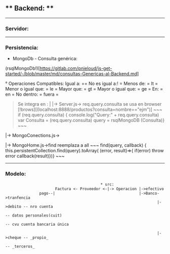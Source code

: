 ## ** Backend: **
***

### Servidor:

***

### Persistencia:

* MongoDb - Consulta genérica:

(rsqlMongoDb!)[https://gitlab.com/pnieloud/js-get-started/-/blob/master/md/consultas-Genericas-al-Backend.md]
 
° Operaciones Compatibles:
  Igual a: ==
  No es igual a:! =
  Menos de: = lt =
  Menor o igual que: = le =
  Mayor que: = gt =
  Mayor o igual que: = ge =
  En: = en =
  No dentro: = fuera =

 > Se integra en :
   |
   |-> Server.js-> req.query.consulta se usa en browser [!brows][(localhost:8888/productos?consulta=nombre=="ejm")]
              ~~~    
                   if (req.query.consulta) {
                   console.log("Query:" + req.query.consulta) 
                   var Consulta = (req.query.consulta)
                   query = rsqlMongoDB (Consulta)} 
              ~~~                  
                              
   |-> MongoConections.js->  

   |-> MongoHome.js->find reemplaza a all
              ~~~
                   find(query, callback) {
                   this.persistentCollection.find(query).toArray( (error, result)=>{
                   if(error) throw error
                    callback(result)})}
              ~~~

***

### Modelo:

                                              * src:
                          Factura <- Proveedor <-|-> Operacion |->efectivo 
                   pago--|                                     |->Banco->tranfencia
                                                                       |->debito -- nro cuenta
                                                                                 -- datos personales(cuit)
                                                                                 -- cvu cuenta bancaria única
 
                                                                       |->cheque -- _propio_
                                                                                 -- _terceros_
